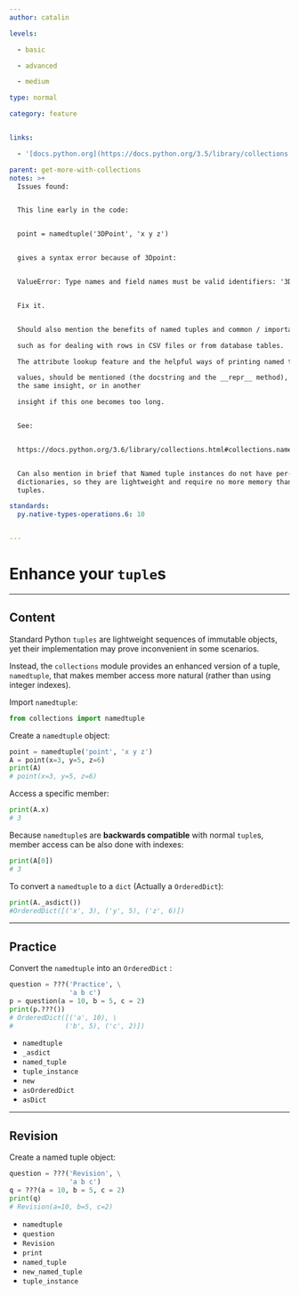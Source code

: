 ```yaml
---
author: catalin

levels:

  - basic

  - advanced

  - medium

type: normal

category: feature


links:

  - '[docs.python.org](https://docs.python.org/3.5/library/collections.html#chainmap-examples-and-recipes){website}'

parent: get-more-with-collections
notes: >+
  Issues found:


  This line early in the code:


  point = namedtuple('3DPoint', 'x y z')


  gives a syntax error because of 3Dpoint:


  ValueError: Type names and field names must be valid identifiers: '3DPoint'


  Fix it.


  Should also mention the benefits of named tuples and common / important uses,

  such as for dealing with rows in CSV files or from database tables.

  The attribute lookup feature and the helpful ways of printing named tuple

  values, should be mentioned (the docstring and the __repr__ method), either in
  the same insight, or in another

  insight if this one becomes too long.


  See:


  https://docs.python.org/3.6/library/collections.html#collections.namedtuple


  Can also mention in brief that Named tuple instances do not have per-instance
  dictionaries, so they are lightweight and require no more memory than regular
  tuples.

standards:
  py.native-types-operations.6: 10


---
```


# Enhance your `tuple`s

---
## Content

Standard Python `tuples` are lightweight sequences of immutable objects, yet their implementation may prove inconvenient in some scenarios.

Instead, the `collections` module provides an enhanced version of a tuple, `namedtuple`, that makes member access more natural (rather than using integer indexes).

Import `namedtuple`:
```python
from collections import namedtuple
```

Create a `namedtuple` object:
```python
point = namedtuple('point', 'x y z')
A = point(x=3, y=5, z=6)
print(A)
# point(x=3, y=5, z=6)
```

Access a specific member:
```python
print(A.x)
# 3
```
Because `namedtuple`s are **backwards compatible** with normal `tuple`s, member access can be also done with indexes:
```python
print(A[0])
# 3
```

To convert a `namedtuple` to a `dict` (Actually a `OrderedDict`):
```python
print(A._asdict())
#OrderedDict([('x', 3), ('y', 5), ('z', 6)])
```

---
## Practice

Convert the `namedtuple` into an `OrderedDict` :

```python
question = ???('Practice', \
               'a b c')
p = question(a = 10, b = 5, c = 2)
print(p.???())
# OrderedDict([('a', 10), \
#             ('b', 5), ('c', 2)])
```


* `namedtuple`
* `_asdict`
* `named_tuple`
* `tuple_instance`
* `new`
* `asOrderedDict`
* `asDict`

---
## Revision

Create a named tuple object:

```python
question = ???('Revision', \
               'a b c')
q = ???(a = 10, b = 5, c = 2)
print(q)
# Revision(a=10, b=5, c=2)
```


* `namedtuple`
* `question`
* `Revision`
* `print`
* `named_tuple`
* `new_named_tuple`
* `tuple_instance`
